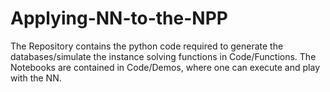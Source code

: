 # Applying-NN-to-the-NPP

The Repository contains the python code required to generate the databases/simulate the instance solving functions in Code/Functions.
The Notebooks are contained in Code/Demos, where one can execute and play with the NN.
